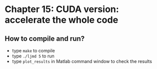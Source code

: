 # Chapter 15: CUDA version: accelerate the whole code

## How to compile and run?
  * type `make` to compile
  * type `./ljmd 5` to run
  * type `plot_results` in Matlab command window to check the results

